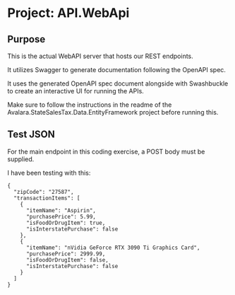 ﻿# Project: API.WebApi

## Purpose

This is the actual WebAPI server that hosts our REST endpoints.

It utilizes Swagger to generate documentation following the OpenAPI spec.

It uses the generated OpenAPI spec document alongside with Swashbuckle to create an interactive UI for running the APIs.

Make sure to follow the instructions in the readme of the Avalara.StateSalesTax.Data.EntityFramework project before running this.

## Test JSON

For the main endpoint in this coding exercise, a POST body must be supplied.

I have been testing with this:

```
{
  "zipCode": "27587",
  "transactionItems": [
    {
      "itemName": "Aspirin",
      "purchasePrice": 5.99,
      "isFoodOrDrugItem": true,
      "isInterstatePurchase": false
    },
    {
      "itemName": "nVidia GeForce RTX 3090 Ti Graphics Card",
      "purchasePrice": 2999.99,
      "isFoodOrDrugItem": false,
      "isInterstatePurchase": false
    }
  ]
}
```
